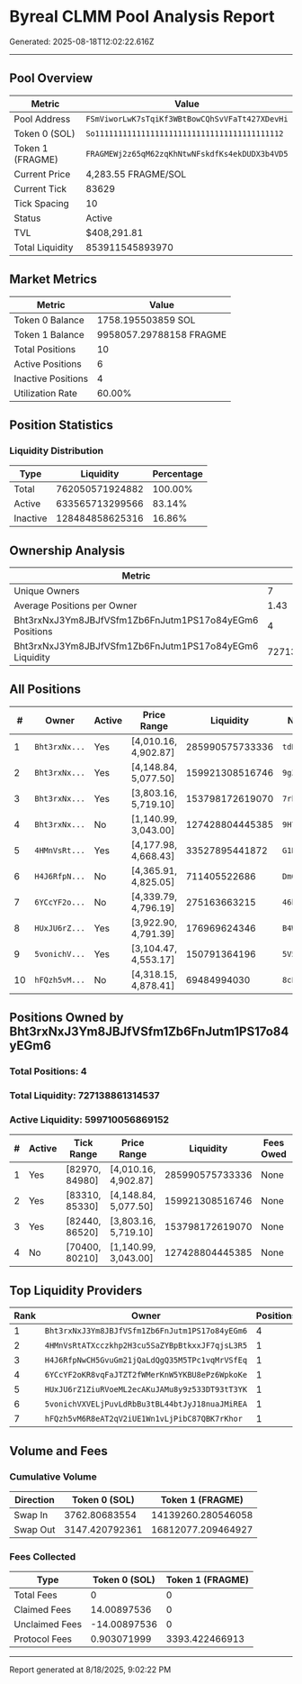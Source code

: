 # Byreal CLMM Pool Analysis Report

Generated: 2025-08-18T12:02:22.616Z

---

## Pool Overview

| Metric | Value |
|--------|-------|
| Pool Address | `FSmViworLwK7sTqiKf3WBtBowCQhSvVFaTt427XDevHi` |
| Token 0 (SOL) | `So11111111111111111111111111111111111111112` |
| Token 1 (FRAGME) | `FRAGMEWj2z65qM62zqKhNtwNFskdfKs4ekDUDX3b4VD5` |
| Current Price | 4,283.55 FRAGME/SOL |
| Current Tick | 83629 |
| Tick Spacing | 10 |
| Status | Active |
| TVL | $408,291.81 |
| Total Liquidity | 853911545893970 |

## Market Metrics

| Metric | Value |
|--------|-------|
| Token 0 Balance | 1758.195503859 SOL |
| Token 1 Balance | 9958057.29788158 FRAGME |
| Total Positions | 10 |
| Active Positions | 6 |
| Inactive Positions | 4 |
| Utilization Rate | 60.00% |

## Position Statistics

### Liquidity Distribution

| Type | Liquidity | Percentage |
|------|-----------|------------|
| Total | 762050571924882 | 100.00% |
| Active | 633565713299566 | 83.14% |
| Inactive | 128484858625316 | 16.86% |

## Ownership Analysis

| Metric | Value |
|--------|-------|
| Unique Owners | 7 |
| Average Positions per Owner | 1.43 |
| Bht3rxNxJ3Ym8JBJfVSfm1Zb6FnJutm1PS17o84yEGm6 Positions | 4 |
| Bht3rxNxJ3Ym8JBJfVSfm1Zb6FnJutm1PS17o84yEGm6 Liquidity | 727138861314537 |

## All Positions

| # | Owner | Active | Price Range | Liquidity | NFT Mint |
|---|-------|--------|-------------|-----------|----------|
| 1 | `Bht3rxNx...` | Yes | [4,010.16, 4,902.87] | 285990575733336 | `tdRWo41B...` |
| 2 | `Bht3rxNx...` | Yes | [4,148.84, 5,077.50] | 159921308516746 | `9gZFyaQR...` |
| 3 | `Bht3rxNx...` | Yes | [3,803.16, 5,719.10] | 153798172619070 | `7rhkUASD...` |
| 4 | `Bht3rxNx...` | No | [1,140.99, 3,043.00] | 127428804445385 | `9H7fxXPJ...` |
| 5 | `4HMnVsRt...` | Yes | [4,177.98, 4,668.43] | 33527895441872 | `G1Rz7beZ...` |
| 6 | `H4J6RfpN...` | No | [4,365.91, 4,825.05] | 711405522686 | `DmQVU6rw...` |
| 7 | `6YCcYF2o...` | No | [4,339.79, 4,796.19] | 275163663215 | `46hHVpRw...` |
| 8 | `HUxJU6rZ...` | Yes | [3,922.90, 4,791.39] | 176969624346 | `B4WdJE57...` |
| 9 | `5vonichV...` | Yes | [3,104.47, 4,553.17] | 150791364196 | `5V5jY8NM...` |
| 10 | `hFQzh5vM...` | No | [4,318.15, 4,878.41] | 69484994030 | `8cPza6iF...` |

## Positions Owned by Bht3rxNxJ3Ym8JBJfVSfm1Zb6FnJutm1PS17o84yEGm6

### Total Positions: 4

### Total Liquidity: 727138861314537
### Active Liquidity: 599710056869152

| # | Active | Tick Range | Price Range | Liquidity | Fees Owed | NFT Mint |
|---|--------|------------|-------------|-----------|-----------|----------|
| 1 | Yes | [82970, 84980] | [4,010.16, 4,902.87] | 285990575733336 | None | `tdRWo41BCMYSTBnQECx9cqFCNaU5gutm9NEH4sY6dmr` |
| 2 | Yes | [83310, 85330] | [4,148.84, 5,077.50] | 159921308516746 | None | `9gZFyaQRnrgDt53z8FqKrqMsJyHcLoRUSKMmNRF4K9k9` |
| 3 | Yes | [82440, 86520] | [3,803.16, 5,719.10] | 153798172619070 | None | `7rhkUASDE2fpPaZTPpBLABJGe7P6jamUGYpBCiUpYKKG` |
| 4 | No | [70400, 80210] | [1,140.99, 3,043.00] | 127428804445385 | None | `9H7fxXPJG4sJ8MCD4rfwnXqJD3jpLQ2VZr6Gk51fh6eG` |

## Top Liquidity Providers

| Rank | Owner | Positions | Total Liquidity | Share |
|------|-------|-----------|-----------------|-------|
| 1 | `Bht3rxNxJ3Ym8JBJfVSfm1Zb6FnJutm1PS17o84yEGm6` | 4 | 727138861314537 | 95.42% |
| 2 | `4HMnVsRtATXcczkhp2H3cu5SaZYBpBtkxxJF7qjsL3R5` | 1 | 33527895441872 | 4.40% |
| 3 | `H4J6RfpNwCH5GvuGm21jQaLdQgQ35M5TPc1vqMrVSfEq` | 1 | 711405522686 | 0.09% |
| 4 | `6YCcYF2oKR8vqFaJTZT2fWMerKnW5YKBU8ePz6WpkoKe` | 1 | 275163663215 | 0.04% |
| 5 | `HUxJU6rZ1ZiuRVoeML2ecAKuJAMu8y9z533DT93tT3YK` | 1 | 176969624346 | 0.02% |
| 6 | `5vonichVXVELjPuvLdRbBu3tBL44btJyJ18nuaJMiREA` | 1 | 150791364196 | 0.02% |
| 7 | `hFQzh5vM6R8eAT2qV2iUE1Wn1vLjPibC87QBK7rKhor` | 1 | 69484994030 | 0.01% |

## Volume and Fees

### Cumulative Volume

| Direction | Token 0 (SOL) | Token 1 (FRAGME) |
|-----------|---------------|------------------|
| Swap In | 3762.80683554 | 14139260.280546058 |
| Swap Out | 3147.420792361 | 16812077.209464927 |

### Fees Collected

| Type | Token 0 (SOL) | Token 1 (FRAGME) |
|------|---------------|------------------|
| Total Fees | 0 | 0 |
| Claimed Fees | 14.00897536 | 0 |
| Unclaimed Fees | -14.00897536 | 0 |
| Protocol Fees | 0.903071999 | 3393.422466913 |

---

Report generated at 8/18/2025, 9:02:22 PM
